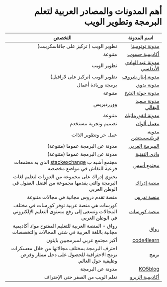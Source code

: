 <div dir=rtl>

# أهم المدونات والمصادر العربية لتعلم البرمجة وتطوير الويب

| اسم المدونة                            | التخصص                         |
| -------------------------------------- | ------------------------------ |
| [مدونة توتومينا](https://tutomena.com) | تطوير الويب ( تركيز على جافاسكريبت) |
| [أكاديمية حسوب](https://academy.hsoub.com/programming/) | متنوعة |
| [مدونة عبد الهادي الأندلسي](https://blog.abdelhadi.org/) | تطوير الويب |
| [مدونة إيثار شروف](https://etharshrouf.com/ar/blog) | تطوير الويب (تركيز على لارافيل) |
| [مدونة بدوي](https://badwi.com/) | برمجة وريادة أعمال |
| [مدونة خولة الشح](http://khawlah.ly/blog) | متنوعة |
| [مدونة سعيد البقالي](https://saidelbakkali.com/) | وورردبريس |
| [مدونة انفورماتيك](https://informatic-ar.com/) | متنوعة |
| [معمل ألوان](https://colorslab.com/blog/) | تصميم وتجربة مستخدم |
| [مدونة  فريلنسستشن](https://www.freelancestation.net/) | عمل حر وتطوير الذات |
| [المبرمج العربي](https://arabicprogrammer.com/) | مدونة عن البرمجة عموما (متنوعة) |
| [وادي التقنية](https://itwadi.com/) | مدونة عن البرمجة عموما (متنوعة) |
| [مجتمع أسس](https://aosus.org/) | مجتمع أشبه ب [stackexchange](https://stackexchange.com/) الذي به محتمعات فرعية للنقاش في مواضع مخصصه |
| [منصة إدراك](https://www.edraak.org/) | يحتوي إدراك على مجموعة من الدورات لتعليم لغات البرمجة والتي يقدمها مجموعة من أفضل العقول في الوطن العربي |
| [منصة ندرس](https://www.nadrus.com/) |منصة تقدم دروس مجانية في مجالات متنوعة |
| [منصة كورسات](https://www.coursat.org/) |كورسات هي منصة عربية توفر كورسات في مختلف المجالات وتسعى إلى رفع مستوى التعليم الإلكتروني في الوطن العربي|
| [رواق](https://www.rwaq.org/) |رواق - المنصة العربية للتعليم المفتوح مواد أكاديمية مجانية باللغة العربية في شتى المجالات والتخصصات |
| [code4learn](https://code4learn.teachable.com/) |أكبر مجتمع عربي لمبرمجيين بايثون|
| [برمج](https://www.barmej.com/) |احترف البرمجة بمختلف مجالاتها من خلال معسكرات برمج الاحترافية للحصول على دخل ممتاز وفرص وظيفية حول العالم.|
| [KO5blog](https://www.ko5blog.net/) |مدونة عن البرمجة|
| [أكاديمية الزيرو](https://elzero.org) | تعلم الويب من الصفر حتى الإحتراف |
   
